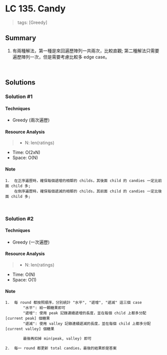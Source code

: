 # LC 135. Candy
> tags:  [Greedy]

## Summary 
1.  有兩種解法，第一種是來回遍歷陣列一共兩次，比較直觀;
    第二種解法只需要遍歷陣列一次，但是需要考慮比較多 edge case。

<br>

## Solutions
### Solution #1
#### Techniques
- Greedy (兩次遍歷)

#### Resource Analysis
> - N: len(ratings)
- Time: O(2xN)
- Space: O(N)

#### Note
```
1.  在正序遍歷時，確保每個遞增的相鄰的 childs，其後面 child 的 candies 一定比前面 child 多;
    在倒序遍歷時，確保每個遞減的相鄰的 childs，其前面 child 的 candies 一定比後面 child 多;
```

<br>

### Solution #2
#### Techniques
- Greedy (一次遍歷)

#### Resource Analysis
> - N: len(ratings)
- Time: O(N)
- Space: O(1)

#### Note
```
1.  每 round 都按照順序，分別統計 "水平", "遞增", "遞減" 這三個 case
        "水平": 給一顆糖果即可
        "遞增": 使用 peak 記錄連續遞增的長度，並在每個 child 上都多分配 [current peak] 個糖果 
        "遞減": 使用 valley 記錄連續遞減的長度，並在每個 child 上都多分配 [current valley] 個糖果

        最後再扣掉 min(peak, valley) 即可

2.  每一 round 都更新 total candies，最後的結果即是答案
```

